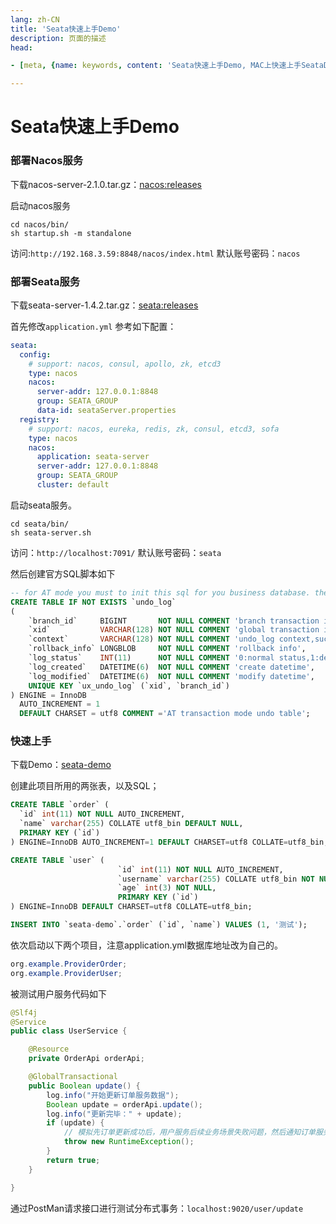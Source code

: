 ```yaml
---
lang: zh-CN  
title: 'Seata快速上手Demo'  
description: 页面的描述  
head:

- [meta, {name: keywords, content: 'Seata快速上手Demo, MAC上快速上手SeataDemo'}]

---
```


# Seata快速上手Demo


### 部署Nacos服务

下载nacos-server-2.1.0.tar.gz：[nacos:releases](https://github.com/alibaba/nacos/releases)

启动nacos服务

```text
cd nacos/bin/
sh startup.sh -m standalone
```

访问:`http://192.168.3.59:8848/nacos/index.html`
默认账号密码：`nacos`

### 部署Seata服务

下载seata-server-1.4.2.tar.gz：[seata:releases](https://github.com/seata/seata/releases)

首先修改`application.yml` 参考如下配置：
```yml
seata:
  config:
    # support: nacos, consul, apollo, zk, etcd3
    type: nacos
    nacos:
      server-addr: 127.0.0.1:8848
      group: SEATA_GROUP
      data-id: seataServer.properties
  registry:
    # support: nacos, eureka, redis, zk, consul, etcd3, sofa
    type: nacos
    nacos:
      application: seata-server
      server-addr: 127.0.0.1:8848
      group: SEATA_GROUP
      cluster: default
```
启动seata服务。

```shell
cd seata/bin/
sh seata-server.sh
```

访问：`http://localhost:7091/`
默认账号密码：`seata`

然后创建官方SQL脚本如下

```sql
-- for AT mode you must to init this sql for you business database. the seata server not need it.
CREATE TABLE IF NOT EXISTS `undo_log`
(
    `branch_id`     BIGINT       NOT NULL COMMENT 'branch transaction id',
    `xid`           VARCHAR(128) NOT NULL COMMENT 'global transaction id',
    `context`       VARCHAR(128) NOT NULL COMMENT 'undo_log context,such as serialization',
    `rollback_info` LONGBLOB     NOT NULL COMMENT 'rollback info',
    `log_status`    INT(11)      NOT NULL COMMENT '0:normal status,1:defense status',
    `log_created`   DATETIME(6)  NOT NULL COMMENT 'create datetime',
    `log_modified`  DATETIME(6)  NOT NULL COMMENT 'modify datetime',
    UNIQUE KEY `ux_undo_log` (`xid`, `branch_id`)
) ENGINE = InnoDB
  AUTO_INCREMENT = 1
  DEFAULT CHARSET = utf8 COMMENT ='AT transaction mode undo table';
```

### 快速上手

下载Demo：[seata-demo](https://gitee.com/qwding/seata-demo)

创建此项目所用的两张表，以及SQL；
```sql
CREATE TABLE `order` (
  `id` int(11) NOT NULL AUTO_INCREMENT,
  `name` varchar(255) COLLATE utf8_bin DEFAULT NULL,
  PRIMARY KEY (`id`)
) ENGINE=InnoDB AUTO_INCREMENT=1 DEFAULT CHARSET=utf8 COLLATE=utf8_bin;

CREATE TABLE `user` (
                        `id` int(11) NOT NULL AUTO_INCREMENT,
                        `username` varchar(255) COLLATE utf8_bin NOT NULL,
                        `age` int(3) NOT NULL,
                        PRIMARY KEY (`id`)
) ENGINE=InnoDB DEFAULT CHARSET=utf8 COLLATE=utf8_bin;

INSERT INTO `seata-demo`.`order` (`id`, `name`) VALUES (1, '测试');
```

依次启动以下两个项目，注意application.yml数据库地址改为自己的。
```java
org.example.ProviderOrder;
org.example.ProviderUser;
```

被测试用户服务代码如下
```java
@Slf4j
@Service
public class UserService {

    @Resource
    private OrderApi orderApi;

    @GlobalTransactional
    public Boolean update() {
        log.info("开始更新订单服务数据");
        Boolean update = orderApi.update();
        log.info("更新完毕：" + update);
        if (update) {
            // 模拟先订单更新成功后，用户服务后续业务场景失败问题，然后通知订单服务数据是否正常回滚
            throw new RuntimeException();
        }
        return true;
    }

}
```

通过PostMan请求接口进行测试分布式事务：`localhost:9020/user/update`

<AdsbyGoogle slot="7889564278" layout="in-article"/>

<Comment></Comment>
